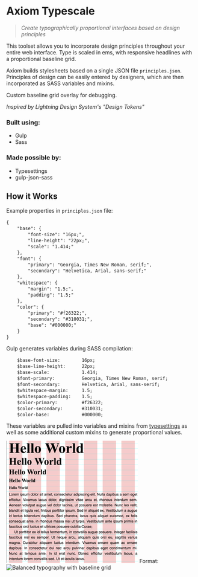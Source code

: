 # Axiom Typescale
> *Create typographically proportional interfaces based on design principles*

This toolset allows you to incorporate design principles throughout your entire web interface. Type is scaled in ems, with responsive headlines with a proportional baseline grid.

Axiom builds stylesheets based on a single JSON file `principles.json`. Principles of design can be easily entered by designers, which are then incorporated as SASS variables and mixins. 

Custom baseline grid overlay for debugging.

*Inspired by Lightning Design System's "Design Tokens"*

### Built using:
* Gulp
* Sass

### Made possible by:
* Typesettings
* gulp-json-sass

## How it Works

Example properties in `principles.json` file:
```
{
	"base": {
		"font-size": "16px;",
		"line-height": "22px;",
		"scale": "1.414;"
	},
	"font": {
		"primary": "Georgia, Times New Roman, serif;",
		"secondary": "Helvetica, Arial, sans-serif;"
	},
	"whitespace": {
		"margin": "1.5;",
		"padding": "1.5;"
	},
	"color": {
		"primary": "#f26322;",
		"secondary": "#310031;",
		"base": "#000000;"
	}
}
```
Gulp generates variables during SASS compilation:
```
	$base-font-size: 		16px;
	$base-line-height: 		22px;
	$base-scale: 			1.414;
	$font-primary: 			Georgia, Times New Roman, serif;
	$font-secondary: 		Helvetica, Arial, sans-serif;
	$whitespace-margin:		1.5;
	$whitespace-padding:	1.5;
	$color-primary: 		#f26322;
	$color-secondary: 		#310031;
	$color-base: 			#000000;
```
These variables are pulled into variables and mixins from [typesettings](http://typesettings.io) as well as some additional custom mixins to generate proportional values.

![Example Image](/assets/type-scale.jpg)
Format: ![Balanced typography with baseline grid](url)